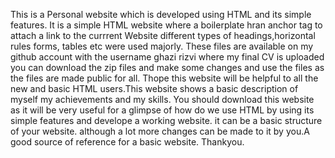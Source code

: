 This is a Personal website which is developed using HTML and its simple features. It is a simple HTML website where a boilerplate hran anchor
tag to attach a link to the currrent Website different types of headings,horizontal rules forms, tables etc were used majorly. These files are available on my github account with the username ghazi rizvi where my final CV is uploaded you can download the zip files and make some changes and use the files as the files are made public for all. Thope this website will be helpful to all the new and basic HTML users.This website shows a basic description of myself my achievements and my skills. You should download this website as it will be very useful for a
glimpse of how do we use HTML by using its simple features and develope a working website. it can be a basic structure of your website.
although a lot more changes can be made to it by you.A good source of reference for a basic website. Thankyou.
